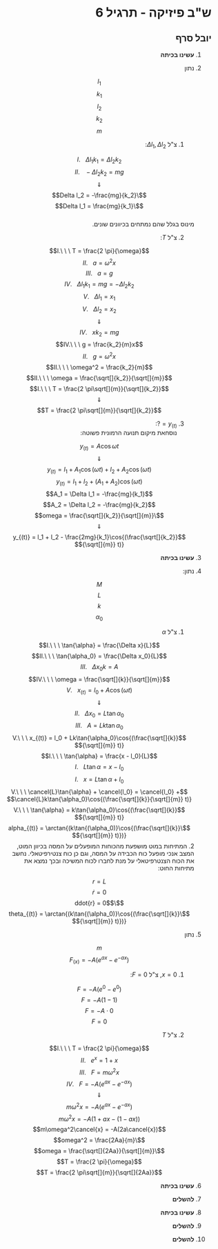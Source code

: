 <style>
    html {
        direction: rtl;
    }
    eqn, table, .katex {
        direction: ltr;
    }
</style>
# ש"ב פיזיקה - תרגיל 6
## יובל סרף
1. **עשינו בכיתה**
2. נתון  

    $$l_1$$
    $$k_1$$
    $$l_2$$
    $$k_2$$
    $$m$$
    1. צ"ל $\Delta l_1, \Delta l_2$:  
    
    $$I.\ \ \ \Delta l_1 k_1 = \Delta l_2 k_2$$
    $$II.\ \ \ -\Delta l_2 k_2 = mg$$
    $$\Downarrow$$
    $$\Delta l_2 = -\frac{mg}{k_2}$$
    $$\Delta l_1 = \frac{mg}{k_1}$$  
    מינוס בגלל שהם נמתחים בכיוונים שונים.  

    2. צ"ל $T$:  

    $$I.\ \ \ T = \frac{2 \pi}{\omega}$$
    $$II.\ \ \ a = \omega^2x$$
    $$III.\ \ \ a = g$$
    $$IV.\ \ \ \Delta l_1 k_1 = mg = -\Delta l_2 k_2$$
    $$V.\ \ \ \Delta l_1 = x_1$$
    $$V.\ \ \ \Delta l_2 = x_2$$
    $$\Downarrow$$
    $$IV.\ \ \ x k_2 = mg$$
    $$IV.\ \ \ g  = \frac{k_2}{m}x$$
    $$II.\ \ \ g = \omega^2x$$
    $$II.\ \ \ \omega^2 = \frac{k_2}{m}$$
    $$II.\ \ \ \omega = \frac{\sqrt[]{k_2}}{\sqrt[]{m}}$$
    $$I.\ \ \ T = \frac{2 \pi\sqrt[]{m}}{\sqrt[]{k_2}}$$
    $$\Downarrow$$
    $$T = \frac{2 \pi\sqrt[]{m}}{\sqrt[]{k_2}}$$

    3. $y_{(t)} = ?$:  
    נוסחאת מיקום תנועה הרמונית פשוטה:  
    
    $$y_{(t)} = A\cos{\omega t}$$
    $$\Downarrow$$
    $$y_{(t)} = l_1 + A_1\cos{(\omega t)} + l_2 + A_2\cos{(\omega t)}$$
    $$y_{(t)} = l_1 + l_2 + (A_1 + A_2)\cos{(\omega t)}$$
    $$A_1 = \Delta l_1 = -\frac{mg}{k_1}$$
    $$A_2 = \Delta l_2 = -\frac{mg}{k_2}$$
    $$\omega = \frac{\sqrt[]{k_2}}{\sqrt[]{m}}$$
    $$\Downarrow$$
    $$y_{(t)} = l_1 + l_2 - \frac{2mg}{k_1}\cos{(\frac{\sqrt[]{k_2}}{\sqrt[]{m}} t)}$$
3. **עשינו בכיתה**
4. נתון:  

    $$M$$
    $$L$$
    $$k$$
    $$\alpha_0$$
    1. צ"ל $\alpha$

    $$I.\ \ \ \tan{\alpha} = \frac{\Delta x}{L}$$
    $$II.\ \ \ \tan{\alpha_0} = \frac{\Delta x_0}{L}$$
    $$III.\ \ \ \Delta x_0k = A$$
    $$IV.\ \ \ \omega = \frac{\sqrt[]{k}}{\sqrt[]{m}}$$
    $$V.\ \ \ x_{(t)} = l_0 + A\cos{(\omega t)}$$
    $$\Downarrow$$
    $$II.\ \ \ \Delta x_0 = L\tan{\alpha_0}$$
    $$III.\ \ \ A = Lk\tan{\alpha_0}$$
    $$V.\ \ \ x_{(t)} = l_0 + Lk\tan{\alpha_0}\cos{(\frac{\sqrt[]{k}}{\sqrt[]{m}} t)}$$
    $$I.\ \ \ \tan{\alpha} = \frac{x - l_0}{L}$$
    $$I.\ \ \ L\tan{\alpha} = x - l_0$$
    $$I.\ \ \ x = L\tan{\alpha} + l_0$$
    $$V.\ \ \ \cancel{L}\tan{\alpha} + \cancel{l_0} = \cancel{l_0} + \cancel{L}k\tan{\alpha_0}\cos{(\frac{\sqrt[]{k}}{\sqrt[]{m}} t)}$$
    $$V.\ \ \ \tan{\alpha} = k\tan{\alpha_0}\cos{(\frac{\sqrt[]{k}}{\sqrt[]{m}} t)}$$
    $$\alpha_{(t)} = \arctan{(k\tan{(\alpha_0)}\cos{(\frac{\sqrt[]{k}}{\sqrt[]{m}} t)})}$$
    2. המתיחות במוט מושפעת מהכוחות המופעלים על המסה בכיוון המוט, המצב אנכי מופעל כוח הכבידה על המסה, וגם כן כוח צנטירפיטאלי.
    נחשב את הכוח הצנטרפיטאלי על מנת לחברו לכוח המשיכה ובכך נמצא את מתיחות החוט:  
    
    $$r = L$$
    $$\dot{r} = 0$$
    $$\ddot{r} = 0$$
    $$\theta_{(t)} = \arctan{(k\tan{(\alpha_0)}\cos{(\frac{\sqrt[]{k}}{\sqrt[]{m}} t)})}$$
5. נתון

    $$m$$
    $$F_{(x)} = -A(e^{ax} - e^{-ax})$$
    1. $x=0$, צ"ל $F = 0$:  
    
    $$F = -A(e^{0} - e^{0})$$
    $$F = -A(1 - 1)$$
    $$F = -A\cdot 0$$
    $$F = 0$$

    2. צ"ל $T$
    
    $$I.\ \ \ T = \frac{2 \pi}{\omega}$$
    $$II.\ \ \ e^x = 1+x$$
    $$III.\ \ \ F = m\omega^2x$$
    $$IV.\ \ \ F = -A(e^{ax} - e^{-ax})$$
    $$\Downarrow$$
    $$m\omega^2x = -A(e^{ax} - e^{-ax})$$
    $$m\omega^2x = -A(1 + ax - (1 - ax))$$
    $$m\omega^2\cancel{x} = -A(2a\cancel{x})$$
    $$\omega^2 = \frac{2Aa}{m}$$
    $$\omega = \frac{\sqrt[]{2Aa}}{\sqrt[]{m}}$$
    $$T = \frac{2 \pi}{\omega}$$
    $$T = \frac{2 \pi\sqrt[]{m}}{\sqrt[]{2Aa}}$$
6. **עשינו בכיתה**
7. **להשלים**
8. **עשינו בכיתה**
9. **להשלים**
10. **להשלים**